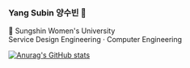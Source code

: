 <!-- ### Hi 👾 -->
<!-- <div align=center> -->

### Yang Subin 양수빈 👾

🏫 Sungshin Women's University    
Service Design Engineering · Computer Engineering

[![Anurag's GitHub stats](https://github-readme-stats.vercel.app/api?username=yangsubinn)](https://github.com/anuraghazra/github-readme-stats)


<!-- [![Hits](https://hits.seeyoufarm.com/api/count/incr/badge.svg?url=https%3A%2F%2Fgithub.com%2Fyangsubinn&count_bg=%238F4EAC&title_bg=%23555555&icon=&icon_color=%23D1D1D1&title=hits&edge_flat=false)](https://hits.seeyoufarm.com) -->
   
</div>

<!--
**yangsubinn/yangsubinn** is a ✨ _special_ ✨ repository because its `README.md` (this file) appears on your GitHub profile.

Here are some ideas to get you started:

- 🔭 I’m currently working on ...
- 🌱 I’m currently learning ...
- 👯 I’m looking to collaborate on ...
- 🤔 I’m looking for help with ...
- 💬 Ask me about ...
- 📫 How to reach me: ...
- 😄 Pronouns: ...
- ⚡ Fun fact: ...
-->
